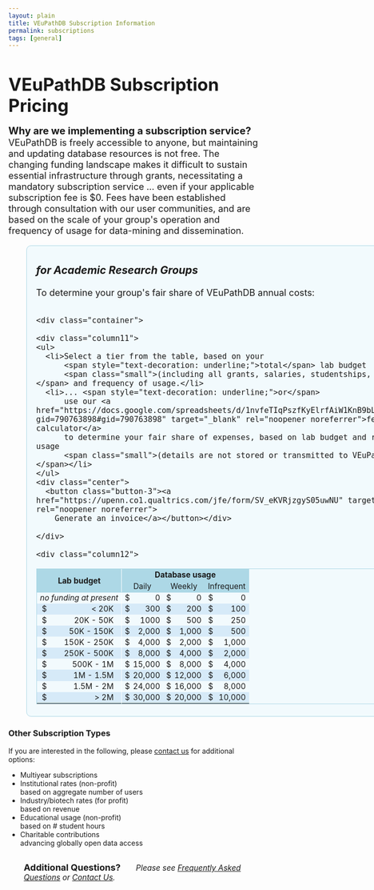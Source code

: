 ```yaml
---
layout: plain
title: VEuPathDB Subscription Information
permalink: subscriptions
tags: [general]
---
```

<style>
  h1 {
    font-size: 2.5em;
    margin-bottom:0;
    padding-bottom:0;
    padding-top:0;
  }

  div.static-content {
    font-size:130%;
 
    h2 {
      font-size: 1.5em;
      font-weight:400;
      padding-bottom:0.5em;
    }
    h3 {
      padding-top:0.25em;
      font-style: italic;
    }

    div.container {
      display: flex;
    }
    @media only screen and (max-width: 50em) {
      div.container {
        flex-wrap:wrap;
      }
      div.column1, div.column2 {
        margin-bottom: 1em;
        margin-left: 0;
      }
    }

    div.column1 {
      flex: 0 0 60%; 
      border-radius: .5em;
      border: 1px solid lightblue;
      background: #e6f7fd78;
      padding: 0 1em 0.5em;
      margin-left: 2em;
      min-width: 42em;
      p {margin:0;}
    }
    div.column2 {
      position:relative;
      flex: 0 0 auto;
      border-radius: .5em;
      border: 1px solid #dbb667a6;
      background: #fdf9e696;
      padding: 0 1em 0;
      margin-left: 2em;
      max-width: 20em;
      p {margin:0;}
    }
   
    div.column11 {
      flex: 0 0 45%;
    }
    div.column12 {
      flex: 0 0 auto;
      margin-left: 1em;
      p {
        font-size: 85%;
        font-weight: bold;
        background: lightblue;
        text-align: right;
        position: relative;
        right: 6em;
      }
    }

    ul {
      list-style-type: square;
    }
    .column11 ul {
      padding-left: 0;
      margin-top: 0;
    }
    .column11 li {
      padding-top: 1.5em;
      padding-bottom: 0.5em;
    }
    .column2 li {
      padding-top: 0.4em;
      padding-bottom: 0.5em;
    }

    table {
      font-size: 85%;
      border: 1px solid lightblue;
    }
    td {
      text-align: right;
      padding: 0.10em 0.4em;
    }
    td.center {
      text-align: center;
      vertical-align: middle;
    }
    td.sidewhite {
      border-right: 1px solid white;
    }
    thead td {
      font-weight: bold;
      border: 1px solid lightblue;
      background: lightblue;
    }
    tbody tr.alt td {
      background: #d6eaf8;
    }
    td.nopad {
      padding-right: 0;
    }
    td.pad-r-1em {
      padding-right: 1em
    }


    .button-3 {
      font-size: 130%;
      background-color: green;
      border: 0.15em solid green;
      border-radius: 8px;
      box-shadow: rgba(27, 31, 35, 0.04) 0 1px 0, rgba(255, 255, 255, 0.25) 0 1px 0 inset;
      box-sizing: border-box;
      color: white;
      cursor: pointer;
      font-weight: 400;
      margin-top: 0.6em;
      padding: 0.4em 0.7em;
      transition: background-color 0.2s cubic-bezier(0.3, 0, 0.5, 1);
      touch-action: manipulation;
      vertical-align: middle;
    }
    .button-3:focus:not(:focus-visible):not(.focus-visible) {
      box-shadow: none;
      outline: none;
    }
    .button-3:hover {
      background-color: #2c974b;
    }
    .button-3:focus {
      box-shadow: rgba(46, 164, 79, .4) 0 0 0 3px;
      outline: none;
    }
    .button-3:active {
      background-color: #298e46;
      box-shadow: rgba(20, 70, 32, .2) 0 1px 0 inset;
    }
    .button-3 a {
      text-decoration: none;
      color: white;
    }
    .italics {
      font-style:italic;
    }
    .small {
      font-size:90%;
      font-style:italic;
    }
    .center {
      text-align: center;
    }
  }
</style>

<h1>VEuPathDB Subscription Pricing</h1>

<div class="static-content">

  <div class="top">
    <p><b style="font-size:110%">Why are we implementing a subscription service?</b> VEuPathDB is freely accessible to anyone, but maintaining and updating database resources is not free. The changing funding landscape makes it difficult to sustain essential infrastructure through grants, necessitating a mandatory subscription service ... even if your applicable subscription fee is $0. Fees have been established through consultation with our user communities, and are based on the scale of your group's operation and frequency of usage for data-mining and dissemination.</p>
  </div>

  <div class="container">

  <div class="column1">
    <h3>for Academic Research Groups</h3>
    <p style="padding-bottom:1em">To determine your group's fair share of VEuPathDB annual costs:</p>

    <div class="container">

    <div class="column11">
    <ul>
      <li>Select a tier from the table, based on your 
          <span style="text-decoration: underline;">total</span> lab budget 
          <span class="small">(including all grants, salaries, studentships, etc.)</span> and frequency of usage.</li>
      <li>... <span style="text-decoration: underline;">or</span> 
          use our <a href="https://docs.google.com/spreadsheets/d/1nvfeTIqPszfKyElrfAiW1KnB9bL5BSqmVeux_7u9XEo/copy?gid=790763898#gid=790763898" target="_blank" rel="noopener noreferrer">fee calculator</a> 
          to determine your fair share of expenses, based on lab budget and resource usage
          <span class="small">(details are not stored or transmitted to VEuPathDB.)</span></li>
    </ul>
    <div class="center">
      <button class="button-3"><a href="https://upenn.co1.qualtrics.com/jfe/form/SV_eKVRjzgyS05uwNU" target="_blank" rel="noopener noreferrer">
        Generate an invoice</a></button></div>

    </div>

    <div class="column12">
  <table>

  <thead>
    <tr>
      <td colspan="2" rowspan="2" class="center sidewhite">Lab budget</td>
      <td colspan="6" class="center">Database usage</td>
    </tr>
    <tr>
      <td colspan="2" class="center" style="font-weight:400">Daily</td>
      <td colspan="2" class="center" style="font-weight:400">Weekly</td>
      <td colspan="2" class="center" style="font-weight:400">Infrequent</td>
    </tr>
  </thead>

  <tbody><tr>
    <td colspan="2" class="center sidewhite"><i>no funding at present</i></td>
    <td class="nopad">$</td>
    <td>0</td>
    <td class="nopad">$</td>
    <td>0</td>
    <td class="nopad">$</td>
    <td>0</td>
  </tr>
  <tr class="alt">
    <td class="nopad">$</td>
    <td class="pad-r-1em sidewhite">&lt; 20K</td>
    <td class="nopad">$</td>
    <td>300</td>
    <td class="nopad">$</td>
    <td>200</td>
    <td class="nopad">$</td>
    <td>100</td>
  </tr>
  <tr>
    <td class="nopad">$</td>
    <td class="pad-r-1em sidewhite">20K - 50K</td>
    <td class="nopad">$</td>
    <td>1000</td>
    <td class="nopad">$</td>
    <td>500</td>
    <td class="nopad">$</td>
    <td>250</td>
  </tr>
  <tr class="alt">
    <td class="nopad">$</td>
    <td class="pad-r-1em sidewhite">50K - 150K</td>
    <td class="nopad">$</td>
    <td>2,000</td>
    <td class="nopad">$</td>
    <td>1,000</td>
    <td class="nopad">$</td>
    <td>500</td>
  </tr>
  <tr>
    <td class="nopad">$</td>
    <td class="pad-r-1em sidewhite">150K - 250K</td>
    <td class="nopad">$</td>
    <td>4,000</td>
    <td class="nopad">$</td>
    <td>2,000</td>
    <td class="nopad">$</td>
    <td>1,000</td>
  </tr>
  <tr class="alt">
    <td class="nopad">$</td>
    <td class="pad-r-1em sidewhite">250K - 500K</td>
    <td class="nopad">$</td>
    <td>8,000</td>
    <td class="nopad">$</td>
    <td>4,000</td>
    <td class="nopad">$</td>
    <td>2,000</td>
  </tr>
  <tr>
    <td class="nopad">$</td>
    <td class="pad-r-1em sidewhite">500K - 1M</td>
    <td class="nopad">$</td>
    <td>15,000</td>
    <td class="nopad">$</td>
    <td>8,000</td>
    <td class="nopad">$</td>
    <td>4,000</td>
  </tr>
  <tr class="alt">
    <td class="nopad">$</td>
    <td class="pad-r-1em sidewhite">1M - 1.5M</td>
    <td class="nopad">$</td>
    <td>20,000</td>
    <td class="nopad">$</td>
    <td>12,000</td>
    <td class="nopad">$</td>
    <td>6,000</td>
  </tr>
  <tr>
    <td class="nopad">$</td>
    <td class="pad-r-1em sidewhite">1.5M - 2M</td>
    <td class="nopad">$</td>
    <td>24,000</td>
    <td class="nopad">$</td>
    <td>16,000</td>
    <td class="nopad">$</td>
    <td>8,000</td>
  </tr>
  <tr class="alt">
    <td class="nopad">$</td>
    <td class="pad-r-1em sidewhite">&gt; 2M</td>
    <td class="nopad">$</td>
    <td>30,000</td>
    <td class="nopad">$</td>
    <td>20,000</td>
    <td class="nopad">$</td>
    <td>10,000</td>
  </tr></tbody>

  </table>
    </div>
    </div>

  </div>  <!-- end of column1 -->

  <div class="column2">     
    <h3>Other Subscription Types</h3>
    <p>If you are interested in the following, please
      <a href="mailto:subscriptions@veupathdb.org">contact us</a> for additional options:</p>
    <ul>
        <li>Multiyear subscriptions</li>
        <li>Institutional rates (non-profit) <br><span class="small">based on aggregate number of users</span></li>
        <li>Industry/biotech rates (for profit) <br><span class="small">based on revenue</span></li>
        <li>Educational usage (non-profit) <br><span class="small">based on # student hours</span></li>
        <li>Charitable contributions<br><span class="small">advancing globally open data access</span></li>
    </ul>
  </div>  <!-- end of column2 -->
  </div>

  <div style="margin:2em 2em;font-size: 110%">
    <h3 style="display:inline">Additional Questions?</h3><p style="padding-left:2em;display:inline"><i>Please see 
      <a href="/a/app/static-content/faq.html">Frequently Asked Questions</a> or <a href="/a/app/contact-us">Contact Us</a>.</i></p>
  </div>

</div>

